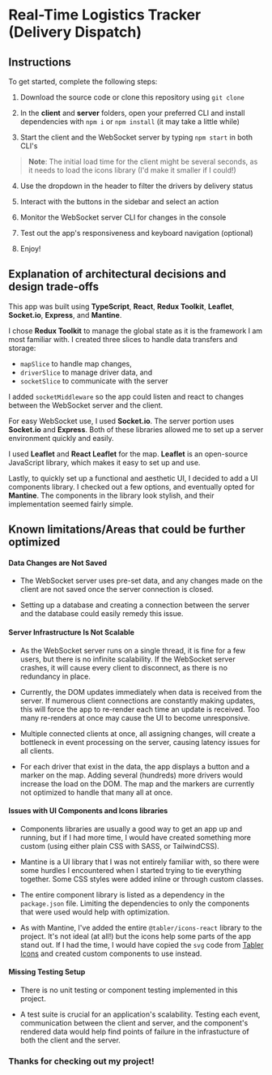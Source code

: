 # Real-Time Logistics Tracker (Delivery Dispatch)

## Instructions

To get started, complete the following steps:

1. Download the source code or clone this repository using `git clone`

2. In the **client** and **server** folders, open your preferred CLI and install dependencies with `npm i` or `npm install` (it may take a little while)

3. Start the client and the WebSocket server by typing `npm start` in both CLI's 
> **Note**: The initial load time for the client might be several seconds, as it needs to load the icons library (I'd make it smaller if I could!)

4. Use the dropdown in the header to filter the drivers by delivery status 

5. Interact with the buttons in the sidebar and select an action

6. Monitor the WebSocket server CLI for changes in the console

7. Test out the app's responsiveness and keyboard navigation (optional)

8. Enjoy!

## Explanation of architectural decisions and design trade-offs

This app was built using **TypeScript**, **React**, **Redux Toolkit**, **Leaflet**, **Socket.io**, **Express**, and **Mantine**.

I chose **Redux Toolkit** to manage the global state as it is the framework I am most familiar with. I created three slices to handle data transfers and storage:
- `mapSlice` to handle map changes,
- `driverSlice` to manage driver data, and 
- `socketSlice` to communicate with the server

I added `socketMiddleware` so the app could listen and react to changes between the WebSocket server and the client.

For easy WebSocket use, I used **Socket.io**. The server portion uses **Socket.io** and **Express**. Both of these libraries allowed me to set up a server environment quickly and easily.

I used **Leaflet** and **React Leaflet** for the map. **Leaflet** is an open-source JavaScript library, which makes it easy to set up and use.

Lastly, to quickly set up a functional and aesthetic UI, I decided to add a UI components library. I checked out a few options, and eventually opted for **Mantine**. The components in the library look stylish, and their implementation seemed fairly simple.

## Known limitations/Areas that could be further optimized

#### Data Changes are Not Saved

- The WebSocket server uses pre-set data, and any changes made on the client are not saved once the server connection is closed.

- Setting up a database and creating a connection between the server and the database could easily remedy this issue.

#### Server Infrastructure Is Not Scalable

- As the WebSocket server runs on a single thread, it is fine for a few users, but there is no infinite scalability. If the WebSocket server crashes, it will cause every client to disconnect, as there is no redundancy in place.

- Currently, the DOM updates immediately when data is received from the server. If numerous client connections are constantly making updates, this will force the app to re-render each time an update is received. Too many re-renders at once may cause the UI to become unresponsive.

- Multiple connected clients at once, all assigning changes, will create a bottleneck in event processing on the server, causing latency issues for all clients.

- For each driver that exist in the data, the app displays a button and a marker on the map. Adding several (hundreds) more drivers would increase the load on the DOM. The map and the markers are currently not optimized to handle that many all at once.

#### Issues with UI Components and Icons libraries

- Components libraries are usually a good way to get an app up and running, but if I had more time, I would have created something more custom (using either plain CSS with SASS, or TailwindCSS).

- Mantine is a UI library that I was not entirely familiar with, so there were some hurdles I encountered when I started trying to tie everything together. Some CSS styles were added inline or through custom classes.

- The entire component library is listed as a dependency in the `package.json` file. Limiting the dependencies to only the components that were used would help with optimization.

- As with Mantine, I've added the entire `@tabler/icons-react` library to the project. It's not ideal (at all!) but the icons help some parts of the app stand out. If I had the time, I would have copied the `svg` code from [Tabler Icons](https://tabler.io/icons) and created custom components to use instead.

#### Missing Testing Setup

- There is no unit testing or component testing implemented in this project.

- A test suite is crucial for an application's scalability. Testing each event, communication between the client and server, and the component's rendered data would help find points of failure in the infrastucture of both the client and the server.

### Thanks for checking out my project!